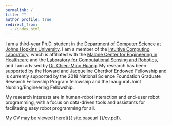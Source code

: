 ```yaml
---
permalink: /
title: ""
author_profile: true
redirect_from:
  - /index.html
---
```

I am a third-year Ph.D. student in the <a href ="https://www.cs.jhu.edu/">Department of Computer Science</a> at <a href="https://www.jhu.edu/">Johns Hopkins University</a>. I am a member of the <a href="http://intuitivecomputing.jhu.edu/">Intuitive Computing Laboratory</a>, which is affiliated with the <a href="https://malonecenter.jhu.edu/">Malone Center for Engineering in Healthcare</a> and the <a href="https://lcsr.jhu.edu/">Laboratory for Computational Sensing and Robotics</a>, and I am advised by <a href ="https://www.cs.jhu.edu/~cmhuang/">Dr. Chien-Ming Huang</a>. My research has been supported by the Howard and Jacqueline Chertkof Endowed Fellowship and is currently supported by the 2018 National Science Foundation Graduate Research Fellowship Program fellowship and the Inaugural Joint Nursing/Engineering Fellowship. 

My research interests are in human-robot interaction and end-user robot programming, with a focus on data-driven tools and assistants for facilitating easy robot programming for all.

My CV may be viewed  [here]({{ site.baseurl }}/cv.pdf).
